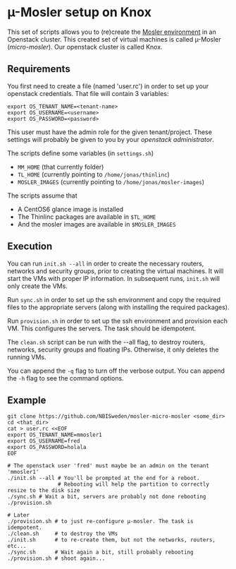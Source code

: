 # µ-Mosler setup on Knox

This set of scripts allows you to (re)create the
[Mosler environment](https://mosler.bils.se) in an Openstack cluster.
This created set of virtual machines is called µ-Mosler
(*micro-mosler*). Our openstack cluster is called Knox.

## Requirements
You first need to create a file (named 'user.rc') in order to set up your openstack credentials. That file will contain 3 variables:

	export OS_TENANT_NAME=<tenant-name>
	export OS_USERNAME=<username>
	export OS_PASSWORD=<password>

This user must have the admin role for the given tenant/project. These
settings will probably be given to you by your _openstack administrator_.

The scripts define some variables (in `settings.sh`)
* `MM_HOME` (that currently folder)
* `TL_HOME` (currently pointing to `/home/jonas/thinlinc`)
* `MOSLER_IMAGES` (currently pointing to `/home/jonas/mosler-images`)

The scripts assume that 
* A CentOS6 glance image is installed
* The Thinlinc packages are available in `$TL_HOME`
* And the mosler images are available in `$MOSLER_IMAGES`

## Execution
You can run `init.sh --all` in order to create the necessary routers,
networks and security groups, prior to creating the virtual machines.
It will start the VMs with proper IP information. In subsequent runs,
`init.sh` will only create the VMs.

Run `sync.sh` in order to set up the ssh environment and copy the
required files to the appropriate servers (along with installing the
required packages).

Run `provision.sh` in order to set up the ssh environment and
provision each VM. This configures the servers. The task should be
idempotent.

The `clean.sh` script can be run with the --all flag, to destroy
routers, networks, security groups and floating IPs.  Otherwise, it
only deletes the running VMs.

You can append the `-q` flag to turn off the verbose output.
You can append the `-h` flag to see the command options.

## Example
	git clone https://github.com/NBISweden/mosler-micro-mosler <some_dir>
	cd <that_dir>
	cat > user.rc <<EOF
	export OS_TENANT_NAME=mmosler1 
	export OS_USERNAME=fred
	export OS_PASSWORD=holala
	EOF

	# The openstack user 'fred' must maybe be an admin on the tenant 'mmosler1'
	./init.sh --all # You'll be prompted at the end for a reboot.
	                # Rebooting will help the partition to correctly resize to the disk size
	./sync.sh # Wait a bit, servers are probably not done rebooting
	./provision.sh 
	
	# Later
	./provision.sh # to just re-configure µ-mosler. The task is idempotent.
	./clean.sh     # to destroy the VMs
	./init.sh      # to re-create them, but not the networks, routers, etc...
	./sync.sh      # Wait again a bit, still probably rebooting
	./provision.sh # shoot again...
